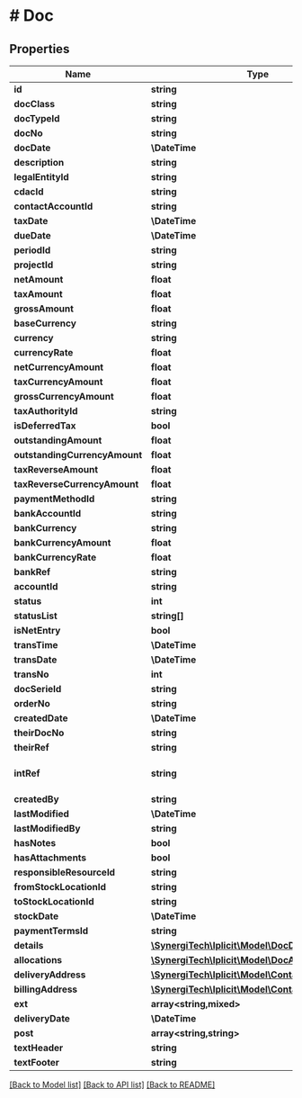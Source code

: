 # # Doc

## Properties

Name | Type | Description | Notes
------------ | ------------- | ------------- | -------------
**id** | **string** | The document unique id | [optional]
**docClass** | **string** | The document class | [optional]
**docTypeId** | **string** | The document type id | [optional]
**docNo** | **string** | The document number | [optional]
**docDate** | **\DateTime** | The document date | [optional]
**description** | **string** | The document description | [optional]
**legalEntityId** | **string** | The document legal entity id | [optional]
**cdacId** | **string** | The document custom data access control (CDAC) Id | [optional]
**contactAccountId** | **string** | The document contact account id | [optional]
**taxDate** | **\DateTime** | The document tax date | [optional]
**dueDate** | **\DateTime** | The document due date | [optional]
**periodId** | **string** | The document period id | [optional]
**projectId** | **string** | The document project id | [optional]
**netAmount** | **float** | The document net amount | [optional]
**taxAmount** | **float** | The document tax amount | [optional]
**grossAmount** | **float** | The document gross amount | [optional]
**baseCurrency** | **string** | The document base currency | [optional]
**currency** | **string** | The document currency | [optional]
**currencyRate** | **float** | The document currency rate | [optional]
**netCurrencyAmount** | **float** | The document net currency amount | [optional]
**taxCurrencyAmount** | **float** | The document tax currency amount | [optional]
**grossCurrencyAmount** | **float** | The document gross currency amount | [optional]
**taxAuthorityId** | **string** | The document tax authority id | [optional]
**isDeferredTax** | **bool** | The document is deferred tax flag | [optional]
**outstandingAmount** | **float** | The document outstanding amount | [optional]
**outstandingCurrencyAmount** | **float** | The document outstanding currency amount | [optional]
**taxReverseAmount** | **float** | The document tax reverse amount | [optional]
**taxReverseCurrencyAmount** | **float** | The document tax reverse currency amount | [optional]
**paymentMethodId** | **string** | The document payment method id | [optional]
**bankAccountId** | **string** | The document bank account id | [optional]
**bankCurrency** | **string** | The document bank currency | [optional]
**bankCurrencyAmount** | **float** | The document bank currency amount | [optional]
**bankCurrencyRate** | **float** | The document bank currency rate | [optional]
**bankRef** | **string** | The document bank reference | [optional]
**accountId** | **string** | The document account id | [optional]
**status** | **int** | The document status | [optional]
**statusList** | **string[]** | The document status list | [optional]
**isNetEntry** | **bool** | The document is net entry flag | [optional]
**transTime** | **\DateTime** | The document transaction time | [optional]
**transDate** | **\DateTime** | The document transaction date | [optional]
**transNo** | **int** | The document transaction number | [optional]
**docSerieId** | **string** | The document series id | [optional]
**orderNo** | **string** | The document order number | [optional]
**createdDate** | **\DateTime** | The date and time this item has been created | [optional]
**theirDocNo** | **string** | An external document number | [optional]
**theirRef** | **string** | An external reference code | [optional]
**intRef** | **string** | Optional interface reference. If provided, it must be unique. &lt;a href&#x3D;\&quot;https://docs.iplicit.com/dev/guide/identifiers/index.html\&quot;&gt;Learn more&lt;/a&gt; | [optional]
**createdBy** | **string** | The user that created this item. See &#x60;UserAccount&#x60; catalog. | [optional]
**lastModified** | **\DateTime** | The date and time this item has been last modified | [optional]
**lastModifiedBy** | **string** | The user that last modified this item. See &#x60;UserAccount&#x60; catalog. | [optional]
**hasNotes** | **bool** | Flag indicating whether there are any notes attached | [optional]
**hasAttachments** | **bool** | Flag indicating whether there are any documents attached | [optional]
**responsibleResourceId** | **string** | The document responsible resource id | [optional]
**fromStockLocationId** | **string** | The document from stock location id | [optional]
**toStockLocationId** | **string** | The document to stock location id | [optional]
**stockDate** | **\DateTime** | The document stock date | [optional]
**paymentTermsId** | **string** | The document payment terms id | [optional]
**details** | [**\SynergiTech\Iplicit\Model\DocDetail[]**](DocDetail.md) | The document line details | [optional]
**allocations** | [**\SynergiTech\Iplicit\Model\DocAllocation[]**](DocAllocation.md) | The document allocations | [optional]
**deliveryAddress** | [**\SynergiTech\Iplicit\Model\ContactAddressRead**](ContactAddressRead.md) |  | [optional]
**billingAddress** | [**\SynergiTech\Iplicit\Model\ContactAddressRead**](ContactAddressRead.md) |  | [optional]
**ext** | **array<string,mixed>** | The document custom fields | [optional]
**deliveryDate** | **\DateTime** | The document delivery date | [optional]
**post** | **array<string,string>** | The document posting fields | [optional]
**textHeader** | **string** | The document header text | [optional]
**textFooter** | **string** | The document footer text | [optional]

[[Back to Model list]](../../README.md#models) [[Back to API list]](../../README.md#endpoints) [[Back to README]](../../README.md)
